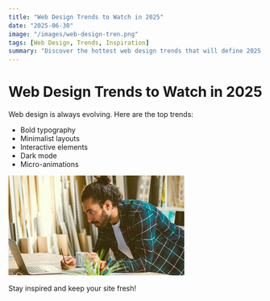 ```yaml
---
title: "Web Design Trends to Watch in 2025"
date: "2025-06-30"
image: "/images/web-design-tren.png"
tags: [Web Design, Trends, Inspiration]
summary: "Discover the hottest web design trends that will define 2025."
---
```


# Web Design Trends to Watch in 2025

Web design is always evolving. Here are the top trends:

- Bold typography
- Minimalist layouts
- Interactive elements
- Dark mode
- Micro-animations

![Web Design Trends](/images/web-design-tren.png)

Stay inspired and keep your site fresh! 